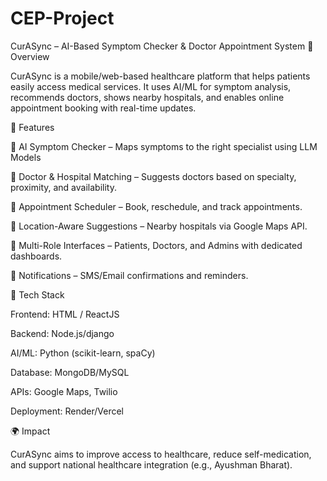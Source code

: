 # CEP-Project 
CurASync – AI-Based Symptom Checker & Doctor Appointment System
📌 Overview

CurASync is a mobile/web-based healthcare platform that helps patients easily access medical services. It uses AI/ML for symptom analysis, recommends doctors, shows nearby hospitals, and enables online appointment booking with real-time updates.

🚀 Features

🤖 AI Symptom Checker – Maps symptoms to the right specialist using LLM Models

🏥 Doctor & Hospital Matching – Suggests doctors based on specialty, proximity, and availability.

📅 Appointment Scheduler – Book, reschedule, and track appointments.

📍 Location-Aware Suggestions – Nearby hospitals via Google Maps API.

👥 Multi-Role Interfaces – Patients, Doctors, and Admins with dedicated dashboards.

🔔 Notifications – SMS/Email confirmations and reminders.

🧰 Tech Stack

Frontend: HTML / ReactJS

Backend: Node.js/django

AI/ML: Python (scikit-learn, spaCy)

Database: MongoDB/MySQL

APIs: Google Maps, Twilio

Deployment: Render/Vercel

🌍 Impact

CurASync aims to improve access to healthcare, reduce self-medication, and support national healthcare integration (e.g., Ayushman Bharat).
